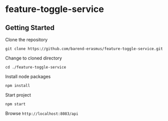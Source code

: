# feature-toggle-service

## Getting Started

Clone the repository

`git clone https://github.com/barend-erasmus/feature-toggle-service.git`

Change to cloned directory

`cd ./feature-toggle-service`

Install node packages

`npm install`

Start project

`npm start`

Browse `http://localhost:8083/api`